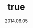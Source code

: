 ---
wip: "True"
id: "7884"
title:
  de: "Geheimnisvolle Karte"
  en: "Mysterious Map"
  fr: "Carte mystérieuse"
  ja: "謎めいた地図"
layout: treasuremap
page_type: guide
categories: "treasuremap"
instanceType: "treasuremap"
date: "2014.06.05"
patchNumber: "2.28"
patchName: "Through the Maelstrom"
expac: "arr"
image: "/assets/img/content/klassen/Chocobo.webp"
terms:
    - term: "TreasureMaps"
    - term: "Through the Maelstrom"
sortid: 6
order: 6
plvl: 50
slug: "geheimnisvolle_karte"
maxpartysize: 1
zones:
  - zonename: "Central Shroud"
    fullimage: "/assets/img/treasuremaps/Geheimnisvolle Karte/Tiefer Wald/Tiefer Wald.webp"
    subimage:
      - "/assets/img/treasuremaps/Geheimnisvolle Karte/Tiefer Wald/A.webp"
      - "/assets/img/treasuremaps/Geheimnisvolle Karte/Tiefer Wald/B.webp"
  - zonename: "East Shroud"
    fullimage: "/assets/img/treasuremaps/Geheimnisvolle Karte/Ostwald/Ostwald.webp"
    subimage:
      - "/assets/img/treasuremaps/Geheimnisvolle Karte/Ostwald/A.webp"
      - "/assets/img/treasuremaps/Geheimnisvolle Karte/Ostwald/B.webp"
  - zonename: "South Shroud"
    fullimage: "/assets/img/treasuremaps/Geheimnisvolle Karte/Südwald/Südwald.webp"
    subimage:
      - "/assets/img/treasuremaps/Geheimnisvolle Karte/Südwald/A.webp"
      - "/assets/img/treasuremaps/Geheimnisvolle Karte/Südwald/B.webp"
  - zonename: "North Shroud"
    fullimage: "/assets/img/treasuremaps/Geheimnisvolle Karte/Nordwald/Nordwald.webp"
    subimage:
      - "/assets/img/treasuremaps/Geheimnisvolle Karte/Nordwald/A.webp"
      - "/assets/img/treasuremaps/Geheimnisvolle Karte/Nordwald/B.webp"
  - zonename: "Middle La Noscea"
    fullimage: "/assets/img/treasuremaps/Geheimnisvolle Karte/Zentrales La Noscea/Zentrales La Noscea.webp"
    subimage:
      - "/assets/img/treasuremaps/Geheimnisvolle Karte/Zentrales La Noscea/A.webp"
      - "/assets/img/treasuremaps/Geheimnisvolle Karte/Zentrales La Noscea/B.webp"
  - zonename: "Lower La Noscea"
    fullimage: "/assets/img/treasuremaps/Geheimnisvolle Karte/Unteres La Noscea/Unteres La Noscea.webp"
    subimage:
      - "/assets/img/treasuremaps/Geheimnisvolle Karte/Unteres La Noscea/A.webp"
      - "/assets/img/treasuremaps/Geheimnisvolle Karte/Unteres La Noscea/B.webp"
  - zonename: "Eastern La Noscea"
    fullimage: "/assets/img/treasuremaps/Geheimnisvolle Karte/Östliches La Noscea/Östliches La Noscea.webp"
    subimage:
      - "/assets/img/treasuremaps/Geheimnisvolle Karte/Östliches La Noscea/A.webp"
      - "/assets/img/treasuremaps/Geheimnisvolle Karte/Östliches La Noscea/B.webp"
  - zonename: "Western La Noscea"
    fullimage: "/assets/img/treasuremaps/Geheimnisvolle Karte/Westliches La Noscea/Westliches La Noscea.webp"
    subimage:
      - "/assets/img/treasuremaps/Geheimnisvolle Karte/Westliches La Noscea/A.webp"
      - "/assets/img/treasuremaps/Geheimnisvolle Karte/Westliches La Noscea/B.webp"
  - zonename: "Upper La Noscea"
    fullimage: "/assets/img/treasuremaps/Geheimnisvolle Karte/Oberes La Noscea/Oberes La Noscea.webp"
    subimage:
      - "/assets/img/treasuremaps/Geheimnisvolle Karte/Oberes La Noscea/A.webp"
      - "/assets/img/treasuremaps/Geheimnisvolle Karte/Oberes La Noscea/B.webp"
  - zonename: "Outer La Noscea"
    fullimage: "/assets/img/treasuremaps/Geheimnisvolle Karte/Äußeres La Noscea/Äußeres La Noscea.webp"
    subimage:
      - "/assets/img/treasuremaps/Geheimnisvolle Karte/Äußeres La Noscea/A.webp"
      - "/assets/img/treasuremaps/Geheimnisvolle Karte/Äußeres La Noscea/B.webp"
  - zonename: "Western Thanalan"
    fullimage: "/assets/img/treasuremaps/Geheimnisvolle Karte/Westliches Thanalan/Westliches Thanalan.webp"
    subimage:
      - "/assets/img/treasuremaps/Geheimnisvolle Karte/Westliches Thanalan/A.webp"
      - "/assets/img/treasuremaps/Geheimnisvolle Karte/Westliches Thanalan/B.webp"
  - zonename: "Central Thanalan"
    fullimage: "/assets/img/treasuremaps/Geheimnisvolle Karte/Zentrales Thanalan/Zentrales Thanalan.webp"
    subimage:
      - "/assets/img/treasuremaps/Geheimnisvolle Karte/Zentrales Thanalan/A.webp"
      - "/assets/img/treasuremaps/Geheimnisvolle Karte/Zentrales Thanalan/B.webp"
  - zonename: "Eastern Thanalan"
    fullimage: "/assets/img/treasuremaps/Geheimnisvolle Karte/Östliches Thanalan/Östliches Thanalan.webp"
    subimage:
      - "/assets/img/treasuremaps/Geheimnisvolle Karte/Östliches Thanalan/A.webp"
      - "/assets/img/treasuremaps/Geheimnisvolle Karte/Östliches Thanalan/B.webp"
  - zonename: "Southern Thanalan"
    fullimage: "/assets/img/treasuremaps/Geheimnisvolle Karte/Südliches Thanalan/Südliches Thanalan.webp"
    subimage:
      - "/assets/img/treasuremaps/Geheimnisvolle Karte/Südliches Thanalan/A.webp"
      - "/assets/img/treasuremaps/Geheimnisvolle Karte/Südliches Thanalan/B.webp"
  - zonename: "Northern Thanalan"
    fullimage: "/assets/img/treasuremaps/Geheimnisvolle Karte/Nördliches Thanalan/Nördliches Thanalan.webp"
    subimage:
      - "/assets/img/treasuremaps/Geheimnisvolle Karte/Nördliches Thanalan/A.webp"
      - "/assets/img/treasuremaps/Geheimnisvolle Karte/Nördliches Thanalan/B.webp"
  - zonename: "Coerthas Central Highlands"
    fullimage: "/assets/img/treasuremaps/Geheimnisvolle Karte/Zentrales Hochland von Coerthas/Zentrales Hochland von Coerthas.webp"
    subimage:
      - "/assets/img/treasuremaps/Geheimnisvolle Karte/Zentrales Hochland von Coerthas/A.webp"
      - "/assets/img/treasuremaps/Geheimnisvolle Karte/Zentrales Hochland von Coerthas/B.webp"
  - zonename: "Mor Dhona"
    fullimage: "/assets/img/treasuremaps/Geheimnisvolle Karte/Mor Dhona/Mor Dhona.webp"
    subimage:
      - "/assets/img/treasuremaps/Geheimnisvolle Karte/Mor Dhona/A.webp"
      - "/assets/img/treasuremaps/Geheimnisvolle Karte/Mor Dhona/B.webp"
---